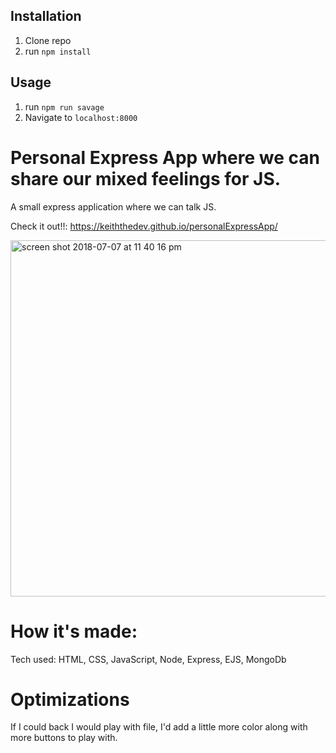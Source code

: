 ## Installation

1. Clone repo
2. run `npm install`

## Usage

1. run `npm run savage`
2. Navigate to `localhost:8000`

# Personal Express App where we can share our mixed feelings for JS.

A small express application where we can talk JS.

Check it out!!: https://keiththedev.github.io/personalExpressApp/

<img width="570" alt="screen shot 2018-07-07 at 11 40 16 pm" src="https://user-images.githubusercontent.com/39138244/42416539-3a0b91d2-823f-11e8-8942-e60cb794f5e2.png">

# How it's made:

Tech used: HTML, CSS, JavaScript, Node, Express, EJS, MongoDb

# Optimizations

  If I could back I would play with file, I'd add a little more color along with more buttons to play with.
  
  
